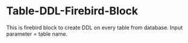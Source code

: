 # Table-DDL-Firebird-Block

This is firebird block to create DDL on every table from database.
Input parameter = table name.
